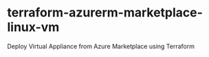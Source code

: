 # terraform-azurerm-marketplace-linux-vm
Deploy Virtual Appliance from Azure Marketplace using Terraform
